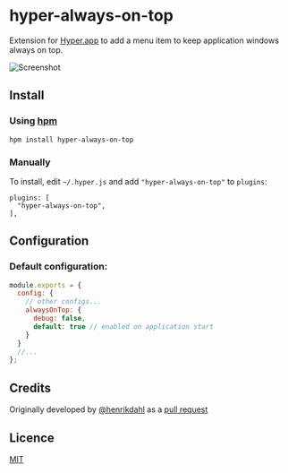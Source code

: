 # hyper-always-on-top
Extension for [Hyper.app](https://hyper.is) to add a menu item to keep application windows always on top.

![Screenshot](https://cloud.githubusercontent.com/assets/4137761/23342934/6658c074-fc63-11e6-8894-71d4aa47dc3d.png)

## Install

### Using [hpm](https://github.com/zeit/hpm)

```
hpm install hyper-always-on-top
```

### Manually

To install, edit `~/.hyper.js` and add `"hyper-always-on-top"` to `plugins`:

```
plugins: [
  "hyper-always-on-top",
],
```

## Configuration

### Default configuration:
``` js
module.exports = {
  config: {
    // other configs...
    alwaysOnTop: {
      debug: false,
      default: true // enabled on application start
    }
  }
  //...
};
```

## Credits

Originally developed by [@henrikdahl](https://github.com/henrikdahl) as a [pull request](https://github.com/zeit/hyper/pull/1560)

## Licence

[MIT](LICENSE.md)
